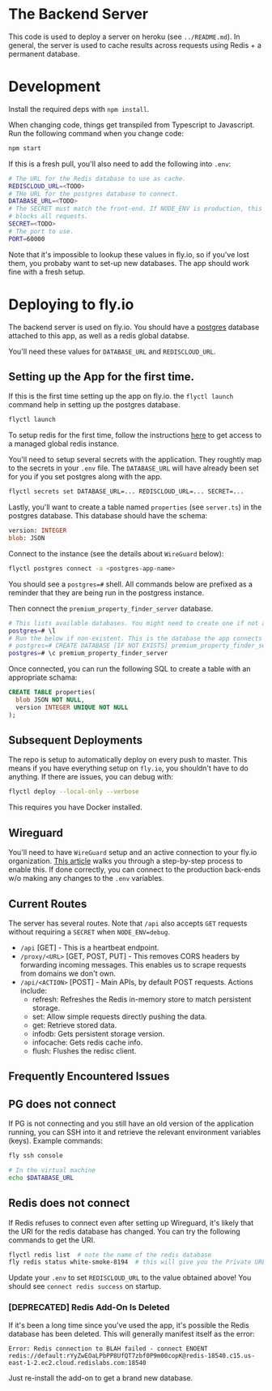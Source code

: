 # The Backend Server

This code is used to deploy a server on heroku (see `../README.md`). In general, the server is used to cache results across requests using Redis + a permanent database.

# Development

Install the required deps with `npm install`.

When changing code, things get transpiled from Typescript to Javascript. Run the following command when you change code:

```sh
npm start
```

If this is a fresh pull, you'll also need to add the following into `.env`:

```sh
# The URL for the Redis database to use as cache.
REDISCLOUD_URL=<TODO>
# THe URL for the postgres database to connect.
DATABASE_URL=<TODO>
# The SECRET must match the front-end. If NODE_ENV is production, this secret
# blocks all requests.
SECRET=<TODO>
# The port to use.
PORT=60000
```

Note that it's impossible to lookup these values in fly.io, so if you've lost them, you probaby want to set-up new databases. The app should work fine with a fresh setup.

# Deploying to fly.io

The backend server is used on fly.io. You should have a [postgres](https://fly.io/docs/reference/postgres-whats-next/) database attached to this app, as well as a redis global databse. 

You'll need these values for `DATABASE_URL` and `REDISCLOUD_URL`. 

## Setting up the App for the first time. 

If this is the first time setting up the app on fly.io. the `flyctl launch` command help in setting up the postgres database.

```sh
flyctl launch
```

To setup redis for the first time, follow the instructions [here](https://fly.io/docs/reference/redis/) to get access to a managed global redis instance.

You'll need to setup several secrets with the application. They roughtly map to the secrets in your `.env` file. The `DATABASE_URL` will have already been set for you if you set postgres along with the app.

```sh
flyctl secrets set DATABASE_URL=... REDISCLOUD_URL=... SECRET=... 
```

Lastly, you'll want to create a table named `properties` (see `server.ts`) in the postgres database. This database should have the schema:

```sql
version: INTEGER
blob: JSON
```

Connect to the instance (see the details about `WireGuard` below):
```sh
flyctl postgres connect -a <postgres-app-name>
```
You should see a `postgres=#` shell. All commands below are prefixed as a reminder that they are being run in the postgress instance.

Then connect the `premium_property_finder_server` database.

```sh
# This lists available databases. You might need to create one if not available.
postgres=# \l
# Run the below if non-existent. This is the database the app connects to.
# postgres=# CREATE DATABASE [IF NOT EXISTS] premium_property_finder_server;
postgres=# \c premium_property_finder_server
```

Once connected, you can run the following SQL to create a table with an appropriate schama:

```sql
CREATE TABLE properties(
  blob JSON NOT NULL,
  version INTEGER UNIQUE NOT NULL
);
```

## Subsequent Deployments
The repo is setup to automatically deploy on every push to master. This means if you have everything setup on `fly.io`, you shouldn't have to do anything. If there are issues, you can debug with:

```sh
flyctl deploy --local-only --verbose
```

This requires you have Docker installed.

## Wireguard

You'll need to have `WireGuard` setup and an active connection to your fly.io organization. [This article](https://fly.io/docs/reference/private-networking/) walks you through a step-by-step process to enable this. If done correctly, you can connect to the production back-ends w/o making any changes to the `.env` variables.


## Current Routes

The server has several routes. Note that `/api` also accepts `GET` requests without requiring a `SECRET` when `NODE_ENV=debug`.

- `/api` [GET] - This is a heartbeat endpoint.
- `/proxy/<URL>` [GET, POST, PUT] - This removes CORS headers by forwarding incoming messages. This enables us to scrape requests from domains we don't own.
- `/api/<ACTION>` [POST] - Main APIs, by default POST requests. Actions include:
  - refresh: Refreshes the Redis in-memory store to match persistent storage.
  - set: Allow simple requests directly pushing the data.
  - get: Retrieve stored data.
  - infodb: Gets persistent storage version.
  - infocache: Gets redis cache info.
  - flush: Flushes the redisc client.


## Frequently Encountered Issues

## PG does not connect

If PG is not connecting and you still have an old version of the application running, you can SSH into it and retrieve the relevant environment variables (keys). Example commands:

```sh
fly ssh console 

# In the virtual machine
echo $DATABASE_URL
```

## Redis does not connect

If Redis refuses to connect even after setting up Wireguard, it's likely that the URI for the redis database has changed. You can try the following commands to get the URI.

```sh
flyctl redis list  # note the name of the redis database
fly redis status white-smoke-8194  # this will give you the Private URL to use.
```

Update your `.env` to set `REDISCLOUD_URL` to the value obtained above! You should see `connect redis success` on startup.

### [DEPRECATED] Redis Add-On Is Deleted

If it's been a long time since you've used the app, it's possible the Redis database has been deleted. This will generally manifest itself as the error:

```
Error: Redis connection to BLAH failed - connect ENOENT redis://default:rYyZwEOaLPbPP8UfQT7zbf0P9m00copK@redis-18540.c15.us-east-1-2.ec2.cloud.redislabs.com:18540
```

Just re-install the add-on to get a brand new database.